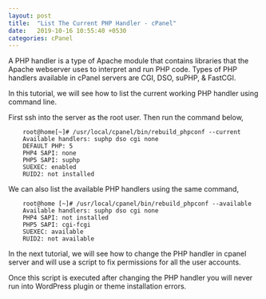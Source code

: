 ```yaml
---
layout: post
title:  "List The Current PHP Handler - cPanel"
date:   2019-10-16 10:55:40 +0530
categories: cPanel
---
```


A PHP handler is a type of Apache module that contains libraries that the Apache webserver uses to interpret and run PHP code. Types of PHP handlers available in cPanel servers are CGI, DSO, suPHP, & FastCGI.


In this tutorial, we will see how to list the current working PHP handler using command line.


First ssh into the server as the root user. Then run the command below,

```shell
    root@home[~]# /usr/local/cpanel/bin/rebuild_phpconf --current 
    Available handlers: suphp dso cgi none 
    DEFAULT PHP: 5
    PHP4 SAPI: none
    PHP5 SAPI: suphp
    SUEXEC: enabled 
    RUID2: not installed
```

We can also list the available PHP handlers using the same command,

```shell
    root@home [~]# /usr/local/cpanel/bin/rebuild_phpconf --available
    Available handlers: suphp dso cgi none
    PHP4 SAPI: not installed
    PHP5 SAPI: cgi-fcgi
    SUEXEC: available 
    RUID2: not available
```


In the next tutorial, we will see how to change the PHP handler in cpanel server and will use a script to fix permissions for all the user accounts.

Once this script is executed after changing the PHP handler you will never run into WordPress plugin or theme installation errors.
